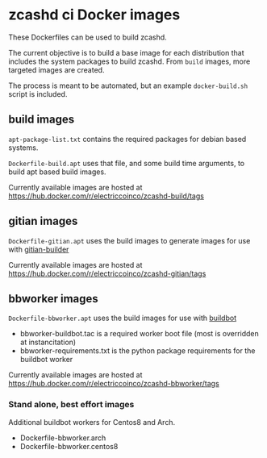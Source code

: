 # zcashd ci Docker images

These Dockerfiles can be used to build zcashd.

The current objective is to build a base image for each distribution that includes the system packages to build zcashd. From `build` images, more targeted images are created.

The process is meant to be automated, but an example `docker-build.sh` script is included.


## build images
`apt-package-list.txt` contains the required packages for debian based systems.

`Dockerfile-build.apt` uses that file, and some build time arguments, to build apt based build images.

Currently available images are hosted at
https://hub.docker.com/r/electriccoinco/zcashd-build/tags


## gitian images

`Dockerfile-gitian.apt` uses the build images to generate images for use with [gitian-builder](https://github.com/devrandom/gitian-builder)

Currently available images are hosted at https://hub.docker.com/r/electriccoinco/zcashd-gitian/tags


## bbworker images

`Dockerfile-bbworker.apt` uses the build images for use with [buildbot](https://buildbot.net)

- bbworker-buildbot.tac is a required worker boot file (most is overridden at instancitation)
- bbworker-requirements.txt is the python package requirements for the buildbot worker

Currently available images are hosted at https://hub.docker.com/r/electriccoinco/zcashd-bbworker/tags


### Stand alone, best effort images

Additional buildbot workers for Centos8 and Arch.

- Dockerfile-bbworker.arch
- Dockerfile-bbworker.centos8

